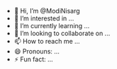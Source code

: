 - 👋 Hi, I’m @ModiNisarg
- 👀 I’m interested in ...
- 🌱 I’m currently learning ...
- 💞️ I’m looking to collaborate on ...
- 📫 How to reach me ...
- 😄 Pronouns: ...
- ⚡ Fun fact: ...

<!---
ModiNisarg/ModiNisarg is a ✨ special ✨ repository because its `README.md` (this file) appears on your GitHub profile.
You can click the Preview link to take a look at your changes.
--->
